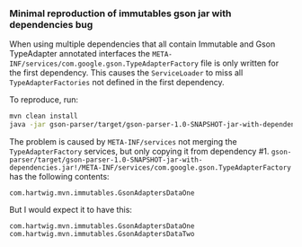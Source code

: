 ### Minimal reproduction of immutables gson jar with dependencies bug
When using multiple dependencies that all contain Immutable and Gson TypeAdapter annotated interfaces the `META-INF/services/com.google.gson.TypeAdapterFactory` file is only written for the first dependency. 
This causes the `ServiceLoader` to miss all `TypeAdapterFactories` not defined in the first dependency. 

To reproduce, run:
```sh
mvn clean install
java -jar gson-parser/target/gson-parser-1.0-SNAPSHOT-jar-with-dependencies.jar
```

The problem is caused by `META-INF/services` not merging the `TypeAdapterFactory` services, but only copying it from dependency #1.
`gson-parser/target/gson-parser-1.0-SNAPSHOT-jar-with-dependencies.jar!/META-INF/services/com.google.gson.TypeAdapterFactory`
has the following contents:

```
com.hartwig.mvn.immutables.GsonAdaptersDataOne
```

But I would expect it to have this:

```
com.hartwig.mvn.immutables.GsonAdaptersDataOne
com.hartwig.mvn.immutables.GsonAdaptersDataTwo
```